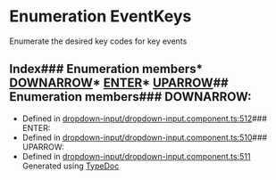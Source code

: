 # Enumeration EventKeys
Enumerate the desired key codes for key events
## Index### Enumeration members* [DOWNARROW](_dropdown_input_dropdown_input_component_.eventkeys.html#downarrow)* [ENTER](_dropdown_input_dropdown_input_component_.eventkeys.html#enter)* [UPARROW](_dropdown_input_dropdown_input_component_.eventkeys.html#uparrow)## Enumeration members### DOWNARROW:
* Defined in [dropdown-input/dropdown-input.component.ts:512](https://github.com/tme321/Unopinionated-Angular/blob/16a724b/src/lib/dropdown-input/dropdown-input.component.ts#L512)### ENTER:
* Defined in [dropdown-input/dropdown-input.component.ts:510](https://github.com/tme321/Unopinionated-Angular/blob/16a724b/src/lib/dropdown-input/dropdown-input.component.ts#L510)### UPARROW:
* Defined in [dropdown-input/dropdown-input.component.ts:511](https://github.com/tme321/Unopinionated-Angular/blob/16a724b/src/lib/dropdown-input/dropdown-input.component.ts#L511)
Generated using [TypeDoc](http://typedoc.io)